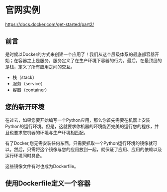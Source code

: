 # 官网实例
https://docs.docker.com/get-started/part2/

## 前言
是时候以Docker的方式来创建一个应用了！我们从这个层级体系的最底部容器开始；在容器之上是服务，服务定义了在生产环境下容器的行为。最后，在最顶层的是栈，定义了所有应用之间的交互。
* 栈（stack）
* 服务（service）
* 容器（container）

## 您的新开环境
在过去，如果您要开始编写一个Python应用，那么你首先需要在机器上安装Python的运行环境。但是，这就要求你机器的环境能否完美的运行您的程序，并且也要求您机器的环境与生产环境相匹配。

有了Docker,您无需安装任何东西，只需要抓取一个Python运行环境的镜像就可以。然后，只需将这个镜像与您的应用放到一起，就保证了应用、应用的依赖以及运行环境同时具备。

这些镜像文件有时也成为Dockerfile。

## 使用Dockerfile定义一个容器
